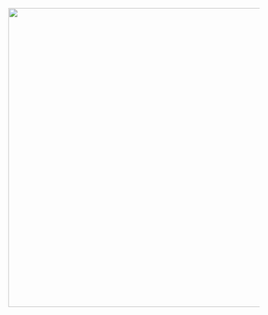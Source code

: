 <p align="center">
  <img src="https://i.gyazo.com/0c6379061a007de589d30eebec795c19.png" width="600"/>
</p>